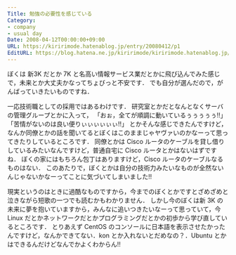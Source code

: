 ```yaml
---
Title: 勉強の必要性を感じている
Category:
- company
- usual day
Date: 2008-04-12T00:00:00+09:00
URL: https://kiririmode.hatenablog.jp/entry/20080412/p1
EditURL: https://blog.hatena.ne.jp/kiririmode/kiririmode.hatenablog.jp/atom/entry/8454420450078215135
---
```



ぼくは 新3K だとか 7K と名高い情報サービス業だとかに飛び込んでみた感じで，未来とか大丈夫かなってちょびっと不安です．
でも自分が選んだので，がんばっていきたいものですね．


一応技術職としての採用ではあるわけです．
研究室とかだとなんとなくサーバの管理グループとかに入って，
「おぉ，全てが順調に動いているぅぅぅぅぅ!!」
「苦情がないのは良い便りぃぃぃぃぃぃ!!」
とかそんな感じできたんですけど，なんか同僚とかの話を聞いてるとぼくはこのままじゃヤヴァいのかなーって思ってきたりしているところです．
同僚とかは Cisco ルータのケーブルを貸し借りしているみたいなんですけど，普通自宅に Cisco ルータとかはないはずですね．
ぼくの家にはもちろん包丁はありますけど，Cisco ルータのケーブルなるものはない．
このあたりで，ぼくとかは自分の技術力みたいなものが全然ないんじゃないかなーってことに気づいてしまいました!!


現実というのはときに過酷なものですから，今までのぼくとかですとざめざめと泣きながら短歌の一つでも読むかもわかりません．
しかし今のぼくは新 3K の未来に夢を抱いていますから，みんなに追いつきたいなーって思っていて，今 Linux だとかネットワークだとかプログラミングだとかの初歩から学び直しているところです．
とりあえず CentOS のコンソールに日本語を表示させたかったんですけど，なんかできてない．kon とか入れないとだめなの？．Ubuntu とかはできるんだけどなんでかよくわからん!!
